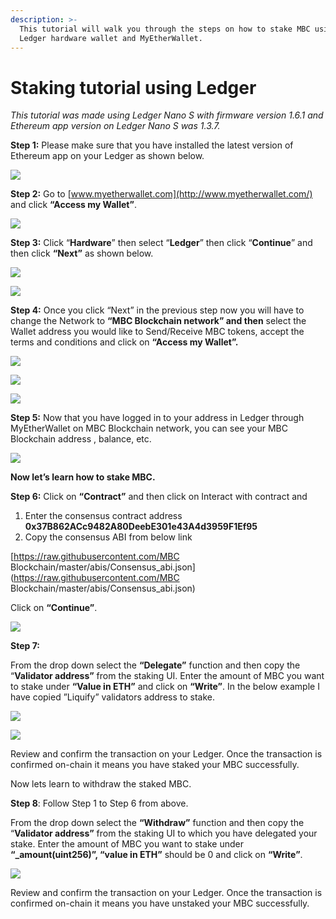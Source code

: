 ```yaml
---
description: >-
  This tutorial will walk you through the steps on how to stake MBC using
  Ledger hardware wallet and MyEtherWallet.
---
```


# Staking tutorial using Ledger

_This tutorial was made using Ledger Nano S with firmware version 1.6.1 and Ethereum app version on Ledger Nano S was 1.3.7._

**Step 1:** Please make sure that you have installed the latest version of Ethereum app on your Ledger as shown below.

![](.gitbook/assets/0%20%285%29.png)

**Step 2:** Go to [www.myetherwallet.com](http://www.myetherwallet.com/) and click **“Access my Wallet”**.

![](.gitbook/assets/1%20%288%29.png)

**Step 3:** Click “**Hardware**” then select “**Ledger**” then click “**Continue**” and then click **“Next”** as shown below.

![](.gitbook/assets/2%20%288%29.png)

![](.gitbook/assets/3%20%287%29.png)

**Step 4:** Once you click “Next” in the previous step now you will have to change the Network to **“MBC Blockchain network” and then** select the Wallet address you would like to Send/Receive MBC tokens, accept the terms and conditions and click on **“Access my Wallet”.**

![](.gitbook/assets/4%20%288%29.png)

![](.gitbook/assets/5%20%285%29.png)

![](.gitbook/assets/6%20%286%29.png)

**Step 5:** Now that you have logged in to your address in Ledger through MyEtherWallet on MBC Blockchain network, you can see your MBC Blockchain address , balance, etc.

![](.gitbook/assets/7%20%284%29.png)

**Now let’s learn how to stake MBC.**

**Step 6:** Click on **“Contract”** and then click on Interact with contract and

1. Enter the consensus contract address **0x37B862ACc9482A80DeebE301e43A4d3959F1Ef95**
2. Copy the consensus ABI from below link

[https://raw.githubusercontent.com/MBC Blockchain/master/abis/Consensus\_abi.json](https://raw.githubusercontent.com/MBC Blockchain/master/abis/Consensus_abi.json)

Click on **“Continue”**.

![](.gitbook/assets/8%20%282%29.jpeg)

**Step 7:**

From the drop down select the **“Delegate”** function and then copy the “**Validator address”** from the staking UI. Enter the amount of MBC you want to stake under **“Value in ETH”** and click on **“Write”**. In the below example I have copied ”Liquify” validators address to stake.

![](.gitbook/assets/9%20%284%29.png)

![](.gitbook/assets/10%20%284%29.png)

Review and confirm the transaction on your Ledger. Once the transaction is confirmed on-chain it means you have staked your MBC successfully.

Now lets learn to withdraw the staked MBC.

**Step 8**: Follow Step 1 to Step 6 from above.

From the drop down select the **“Withdraw”** function and then copy the “**Validator address”** from the staking UI to which you have delegated your stake. Enter the amount of MBC you want to stake under **“\_amount\(uint256\)”, “value in ETH”** should be 0 and click on **“Write”**.

![](.gitbook/assets/11.png)

Review and confirm the transaction on your Ledger. Once the transaction is confirmed on-chain it means you have unstaked your MBC successfully.

